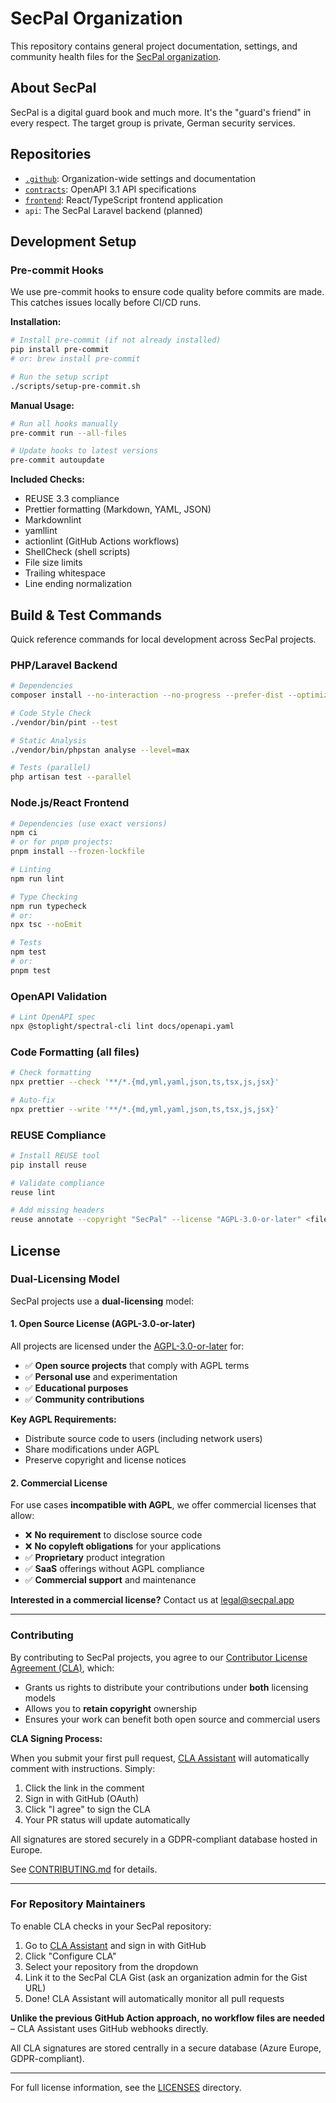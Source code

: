 <!--
SPDX-FileCopyrightText: 2025 SecPal
SPDX-License-Identifier: AGPL-3.0-or-later
-->

# SecPal Organization

This repository contains general project documentation, settings, and community health files for the [SecPal organization](https://github.com/SecPal).

## About SecPal

SecPal is a digital guard book and much more. It's the "guard's friend" in every respect. The target group is private, German security services.

## Repositories

- [`.github`](https://github.com/SecPal/.github): Organization-wide settings and documentation
- [`contracts`](https://github.com/SecPal/contracts): OpenAPI 3.1 API specifications
- [`frontend`](https://github.com/SecPal/frontend): React/TypeScript frontend application
- `api`: The SecPal Laravel backend (planned)

## Development Setup

### Pre-commit Hooks

We use pre-commit hooks to ensure code quality before commits are made. This catches issues locally before CI/CD runs.

**Installation:**

```bash
# Install pre-commit (if not already installed)
pip install pre-commit
# or: brew install pre-commit

# Run the setup script
./scripts/setup-pre-commit.sh
```

**Manual Usage:**

```bash
# Run all hooks manually
pre-commit run --all-files

# Update hooks to latest versions
pre-commit autoupdate
```

**Included Checks:**

- REUSE 3.3 compliance
- Prettier formatting (Markdown, YAML, JSON)
- Markdownlint
- yamllint
- actionlint (GitHub Actions workflows)
- ShellCheck (shell scripts)
- File size limits
- Trailing whitespace
- Line ending normalization

## Build & Test Commands

Quick reference commands for local development across SecPal projects.

### PHP/Laravel Backend

```bash
# Dependencies
composer install --no-interaction --no-progress --prefer-dist --optimize-autoloader

# Code Style Check
./vendor/bin/pint --test

# Static Analysis
./vendor/bin/phpstan analyse --level=max

# Tests (parallel)
php artisan test --parallel
```

### Node.js/React Frontend

```bash
# Dependencies (use exact versions)
npm ci
# or for pnpm projects:
pnpm install --frozen-lockfile

# Linting
npm run lint

# Type Checking
npm run typecheck
# or:
npx tsc --noEmit

# Tests
npm test
# or:
pnpm test
```

### OpenAPI Validation

```bash
# Lint OpenAPI spec
npx @stoplight/spectral-cli lint docs/openapi.yaml
```

### Code Formatting (all files)

```bash
# Check formatting
npx prettier --check '**/*.{md,yml,yaml,json,ts,tsx,js,jsx}'

# Auto-fix
npx prettier --write '**/*.{md,yml,yaml,json,ts,tsx,js,jsx}'
```

### REUSE Compliance

```bash
# Install REUSE tool
pip install reuse

# Validate compliance
reuse lint

# Add missing headers
reuse annotate --copyright "SecPal" --license "AGPL-3.0-or-later" <file>
```

## License

### Dual-Licensing Model

SecPal projects use a **dual-licensing** model:

#### 1. Open Source License (AGPL-3.0-or-later)

All projects are licensed under the [AGPL-3.0-or-later](LICENSES/AGPL-3.0-or-later.txt) for:

- ✅ **Open source projects** that comply with AGPL terms
- ✅ **Personal use** and experimentation
- ✅ **Educational purposes**
- ✅ **Community contributions**

**Key AGPL Requirements:**

- Distribute source code to users (including network users)
- Share modifications under AGPL
- Preserve copyright and license notices

#### 2. Commercial License

For use cases **incompatible with AGPL**, we offer commercial licenses that allow:

- ❌ **No requirement** to disclose source code
- ❌ **No copyleft obligations** for your applications
- ✅ **Proprietary** product integration
- ✅ **SaaS** offerings without AGPL compliance
- ✅ **Commercial support** and maintenance

**Interested in a commercial license?** Contact us at [legal@secpal.app](mailto:legal@secpal.app)

---

### Contributing

By contributing to SecPal projects, you agree to our [Contributor License Agreement (CLA)](CLA.md), which:

- Grants us rights to distribute your contributions under **both** licensing models
- Allows you to **retain copyright** ownership
- Ensures your work can benefit both open source and commercial users

**CLA Signing Process:**

When you submit your first pull request, [CLA Assistant](https://cla-assistant.io/) will automatically comment with instructions. Simply:

1. Click the link in the comment
2. Sign in with GitHub (OAuth)
3. Click "I agree" to sign the CLA
4. Your PR status will update automatically

All signatures are stored securely in a GDPR-compliant database hosted in Europe.

See [CONTRIBUTING.md](CONTRIBUTING.md) for details.

---

### For Repository Maintainers

To enable CLA checks in your SecPal repository:

1. Go to [CLA Assistant](https://cla-assistant.io/) and sign in with GitHub
2. Click "Configure CLA"
3. Select your repository from the dropdown
4. Link it to the SecPal CLA Gist (ask an organization admin for the Gist URL)
5. Done! CLA Assistant will automatically monitor all pull requests

**Unlike the previous GitHub Action approach, no workflow files are needed** – CLA Assistant uses GitHub webhooks directly.

All CLA signatures are stored centrally in a secure database (Azure Europe, GDPR-compliant).

---

For full license information, see the [LICENSES](LICENSES/) directory.
